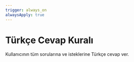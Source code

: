 ```yaml
---
trigger: always_on
alwaysApply: true
---
```


# Türkçe Cevap Kuralı

Kullanıcının tüm sorularına ve isteklerine Türkçe cevap ver.
